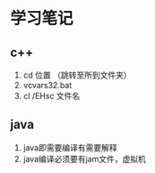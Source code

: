 # 学习笔记

## c++
1. cd 位置   （跳转至所到文件夹）
2. vcvars32.bat
3. cl /EHsc 文件名

## java
1. java即需要编译有需要解释
2. java编译必须要有jam文件，虚拟机

